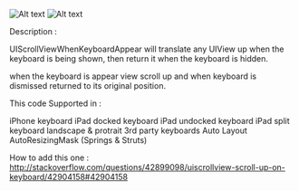 ![Alt text](https://raw.githubusercontent.com/harshilkotecha/UIScrollViewWhenKeyboardAppearInSwift3/master/Screenshot/Simulator_Screen_Shot_21-Mar-2017_11_53_37_AM%20(1).jpg "screenshot")
![Alt text](https://raw.githubusercontent.com/harshilkotecha/UIScrollViewWhenKeyboardAppearInSwift3/master/Screenshot/Simulator_Screen_Shot_21-Mar-2017_11_53_49_AM.jpg "screenshot")


Description :

UIScrollViewWhenKeyboardAppear will translate any UIView up when the keyboard is being shown, then return it when the keyboard is hidden.

when the keyboard is appear view scroll up and when keyboard is dismissed returned to its original position.


This code Supported in :

iPhone keyboard
iPad docked keyboard
iPad undocked keyboard
iPad split keyboard
landscape & protrait
3rd party keyboards
Auto Layout
AutoResizingMask (Springs & Struts)


How to add this one : 
http://stackoverflow.com/questions/42899098/uiscrollview-scroll-up-on-keyboard/42904158#42904158


